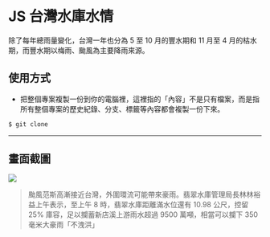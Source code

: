 # JS 台灣水庫水情

除了每年總雨量變化，台灣一年也分為 5 至 10 月的豐水期和 11 月至 4 月的枯水期，而豐水期以梅雨、颱風為主要降雨來源。

## 使用方式
- 把整個專案複製一份到你的電腦裡，這裡指的「內容」不是只有檔案，而是指所有整個專案的歷史紀錄、分支、標籤等內容都會複製一份下來。
```sh
$ git clone
```

----

## 畫面截圖
![](https://i.imgur.com/V3TEFQJ.png)
>  颱風范斯高漸接近台灣，外圍環流可能帶來豪雨。翡翠水庫管理局長林林裕益上午表示，至上午 8 時，翡翠水庫距離滿水位還有 10.98 公尺，控留 25% 庫容，足以攔蓄新店溪上游雨水超過 9500 萬噸，相當可以攔下 350 毫米大豪雨「不洩洪」
